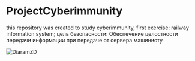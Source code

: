 # ProjectCyberimmunity
this repository was created to study cyberimmunity, first exercise: railway information system;
цель безопасности: Обеспечение целостности передачи информации при передаче от сервера машинисту





![DiaramZD](https://user-images.githubusercontent.com/91672947/207662724-a8ad9b65-cf3e-4368-97b2-32cfafffc1e4.jpg)
